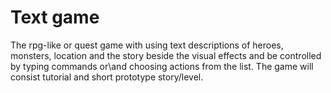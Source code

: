 # Text game
The rpg-like or quest game with using text descriptions of heroes, monsters, location and the story beside the visual effects and be controlled by typing commands or\and choosing actions from the list.
The game will consist tutorial and short prototype story/level. 
